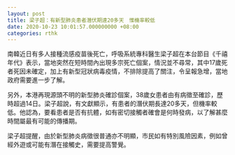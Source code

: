 ```yaml
---
layout: post
title: 梁子超：有新型肺炎患者潛伏期達20多天　惟機率較低
date: 2020-10-23 10:01:57.000000000 +08:00
categories: rthk
---
```


南韓近日有多人接種流感疫苗後死亡，呼吸系統專科醫生梁子超在本台節目《千禧年代》表示，當地突然在短時間內出現多宗死亡個案，情況並不尋常，其中17歲死者死因未確定，加上有新型冠狀病毒疫情，不排除提高了關注，令呈報急增，當地政府需要進一步了解。

另外，本港再現源頭不明的新型肺炎確診個案，38歲女患者由有病徵至確診，歷時超過14日。梁子超說，有文獻顯示，有患者的潛伏期長達20多天，但機率較低。他認為，要看患者是否有抗體，如有密切接觸者確會是何時發病，以了解甚麼時間屬最有可能的傳播期。

梁子超提醒，由於新型肺炎病徵很普通亦不明顯，市民如有特別風險因素，例如曾經外遊或可能有潛在接觸史，需要提高警覺。
